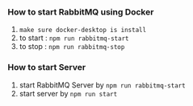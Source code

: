 ### How to start RabbitMQ using Docker

1. `make sure docker-desktop is install`
2. to start :  `npm run rabbitmq-start`
3. to stop : `npm run rabbitmq-stop`

### How to start Server

1. start RabbitMQ Server by `npm run rabbitmq-start`
2. start server by `npm run start`
